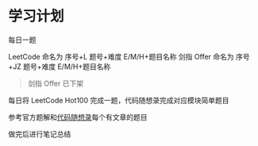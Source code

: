 # 学习计划

每日一题

LeetCode 命名为 序号+L 题号+难度 E/M/H+题目名称
剑指 Offer 命名为 序号+JZ 题号+难度 E/M/H+题目名称

> 剑指 Offer 已下架

每日将 LeetCode Hot100 完成一题，代码随想录完成对应模块简单题目

参考官方题解和[代码随想录](https://www.programmercarl.com/)每个有文章的题目

做完后进行笔记总结
